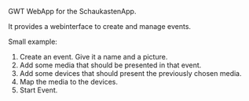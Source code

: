  
GWT WebApp for the SchaukastenApp.

It provides a webinterface to create and manage events.

Small example:

1. Create an event. Give it a name and a picture.
2. Add some media that should be presented in that event.
3. Add some devices that should present the previously chosen media.
4. Map the media to the devices.
5. Start Event.